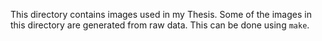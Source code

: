 This directory contains images used in my Thesis. Some of the images in this
directory are generated from raw data. This can be done using `make`.